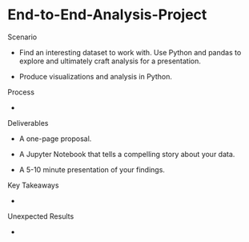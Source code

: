 # End-to-End-Analysis-Project

Scenario

- Find an interesting dataset to work with. Use Python and pandas to explore and ultimately craft analysis for a presentation. 

- Produce visualizations and analysis in Python.

Process

- 

Deliverables

- A one-page proposal.

- A Jupyter Notebook that tells a compelling story about your data.

- A 5-10 minute presentation of your findings.

Key Takeaways

- 

Unexpected Results

- 
